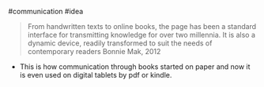 #communication   #idea 

>From handwritten texts to online books, the page has been a standard interface for transmitting knowledge for over two millennia. It is also a dynamic device, readily transformed to suit the needs of contemporary readers
>Bonnie Mak, 2012

- This is how communication through books started on paper and now it is even used on digital tablets by pdf or kindle.

